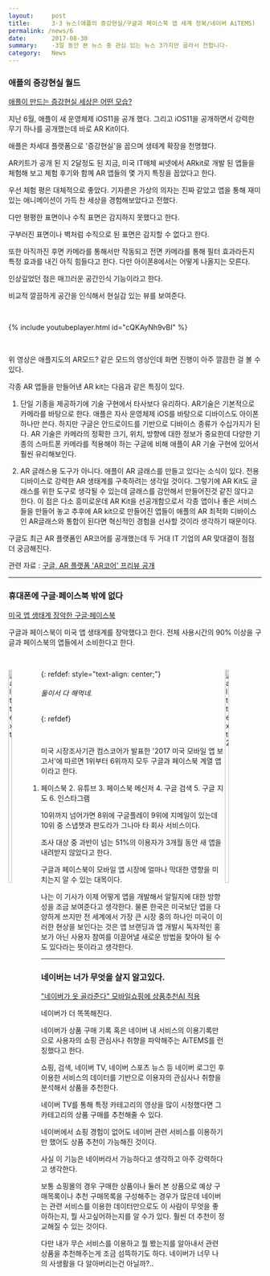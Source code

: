 ```yaml
---
layout:     post
title:      3·3 뉴스(애플의 증강현실/구글과 페이스북 앱 세계 정복/네이버 AiTEMS)
permalink: /news/6
date:       2017-08-30
summary:    -3일 동안 본 뉴스 중 관심 있는 뉴스 3가지만 골라서 전합니다-
category: 	News
---
```


### 애플의 증강현실 월드

[애플이 만드는 증강현실 세상은 어떤 모습?](http://www.zdnet.co.kr/news/news_view.asp?artice_id=20170830101409&type=det&re=)

지난 6월, 애플이 새 운영체제 iOS11을 공개 했다. 그리고 iOS11을 공개하면서 강력한 무기 하나를 공개했는데 바로 AR Kit이다. 

애플은 차세대 플랫폼으로 '증강현실'을 꼽으며 생테계 확장을 천명했다.

AR키트가 공개 된 지 2달정도 된 지금, 미국 IT매체 씨넷에서 ARkit로 개발 된 앱들을 체험해 보고 체험 후기와 함께 AR 앱들의 몇 가지 특징을 꼽았다고 한다.

우선 체험 평은 대체적으로 좋았다. 기자륻은 가상의 의자는 진짜 같았고 앱을 통해 재미있는 애니메이션이 가득 찬 세상을 경험해보았다고 전했다.

다만 평평한 표면이나 수직 표면은 감지하지 못했다고 한다. 

구부러진 표면이나 벽처럼 수직으로 된 표면은 감지할 수 없다고 한다.

또한 아직까진 후면 카메라를 통해서만 작동되고 전면 카메라를 통해 필터 효과라든지 특정 효과를 내긴 아직 힘들다고 한다. 다만 아이폰8에서는 어떻게 나올지는 모른다.

인상깊었던 점은 매끄러운 공간인식 기능이라고 한다.

비교적 깔끔하게 공간을 인식해서 현실감 있는 뷰를 보여준다.

<br>

{% include youtubeplayer.html id="cQKAyNh9vBI" %}

<br>

위 영상은 애플지도의 AR모드? 같은 모드의 영상인데 화면 진행이 아주 깔끔한 걸 볼 수 있다.

각종 AR 앱들을 만들어낸 AR kit는 다음과 같은 특징이 있다.

1. 단일 기종을 제공하기에 기술 구현에서 타사보다 유리하다.
AR기술은 기본적으로 카메라를 바탕으로 한다. 애플은 자사 운영체제 iOS를 바탕으로 디바이스도 아이폰 하나만 쓴다. 하지만 구글은 안드로이드를 기반으로 디바이스 종류가 수십가지가 된다. AR 기술은 카메라의 정확한 크기, 위치, 방향에 대한 정보가 중요한데 다양한 기종의 스마트폰 카메라를 적용해야 하는 구글에 비해 애플이 AR 기술 구현에 있어서 훨씬 유리해보인다.

2. AR 글래스용 도구가 아니다.
애플이 AR 글래스를 만들고 있다는 소식이 있다. 전용 디바이스로 강력한 AR 생태계를 구축하려는 생각일 것이다. 그렇기에 AR Kit도 글래스를 위한 도구로 생각될 수 있는데 글래스를 감안해서 만들어진것 같진 않다고 한다. 이 점은 다소 흥미로운데 AR Kit을 선공개함으로서 각종 앱이나 좋은 서비스들을 만들어 놓고 추후에 AR kit으로 만들어진 앱들이 애플의 AR 최적화 디바이스인 AR글래스와 통합이 된다면 혁신적인 경험을 선사할 것이라 생각하기 때문이다.  

구글도 최근 AR 플랫폼인 AR코어를 공개했는데 두 거대 IT 기업의 AR 맞대결이 점점 더 궁금해진다.


관련 자료 : [구글, AR 플랫폼 'AR코어' 프리뷰 공개](http://www.zdnet.co.kr/news/news_view.asp?artice_id=20170830082840)


- - -

### 휴대폰에 구글·페이스북 밖에 없다

[미국 앱 생태계 장악한 구글·페이스북](http://www.etnews.com/20170830000130)

구글과 페이스북이 미국 앱 생태계를 장악했다고 한다. 전체 사용시간의 90% 이상을 구글과 페이스북의 앱들에서 소비한다고 한다.

<br>

<p style = "float: left; ">	
 <img src="http://img.etnews.com/photonews/1708/989177_20170830141746_964_0002.jpg" alt="alt text" width = "33%">
</p>

<p  style = "float: right; ">	
 <img src="http://img.etnews.com/photonews/1708/989177_20170830141746_964_0003.jpg" alt="alt text2" width = "33%">
</p>

{: refdef: style="text-align: center;"}
###### _둘이서 다 해먹네._
{: refdef}

<br>

미국 시장조사기관 컴스코어가 발표한 '2017 미국 모바일 앱 보고서'에 따르면 1위부터 6위까지 모두 구글과 페이스북 계열 앱이라고 한다. 

1. 페이스북 2. 유튜브 3. 페이스북 메신저 4. 구글 검색 5. 구글 지도 6. 인스타그램

10위까지 넘어가면 8위에 구글플레이 9위에 지메일이 있는데 10위 중 스냅챗과 판도라가 그나마 타 회사 서비스이다.

조사 대상 중 과반이 넘는 51%의 이용자가 3개월 동안 새 앱을 내려받지 않았다고 한다. 

구글과 페이스북이 모바일 앱 시장에 얼마나 막대한 영향을 미치는지 알 수 있는 대목이다.

나는 이 기사가 이제 어떻게 앱을 개발해서 알릴지에 대한 방향성을 조금 보여준다고 생각한다. 물론 한국은 미국보단 앱을 다양하게 쓰지만 전 세계에서 가장 큰 시장 중의 하나인 미국이 이러한 현상을 보인다는 것은 앱 브랜딩과 앱 개발시 독자적인 홍보가 아닌 사용자 참여를 이끌어낼 새로운 방법을 찾아야 될 수도 있다라는 뜻이라고 생각한다. 

 - - -

 ### 네이버는 너가 무엇을 살지 알고있다.

 ["네이버가 옷 골라준다" 모바일쇼핑에 상품추천AI 적용](http://news1.kr/articles/?3087676)

네이버가 더 똑똑해진다.

네이버가 상품 구매 기록 혹은 네이버 내 서비스의 이용기록만으로 사용자의 쇼핑 관심사나 취향을 파악해주는 AiTEMS를 런칭했다고 한다.

쇼핑, 검색, 네이버 TV, 네이버 스포츠 뉴스 등 네이버 로그인 후 이용한 서비스의 데이터를 기반으로 이용자의 관심사나 취향을 분석해서 상품을 추천한다.

네이버 TV를 통해 특정 카테고리의 영상을 많이 시청했다면 그 카테고리의 상품 구매를 추천해줄 수 있다. 

네이버에서 쇼핑 경험이 없어도 네이버 관련 서비스를 이용하기만 했어도 상품 추천이 가능해진 것이다. 

사실 이 기능은 네이버라서 가능하다고 생각하고 아주 강력하다고 생각한다. 

보통 쇼핑몰의 경우 구매한 상품이나 둘러 본 상품으로 예상 구매목록이나 추천 구매목록을 구성해주는 경우가 많은데 네이버는 관련 서비스를 이용한 데이터만으로도 이 사람이 무엇을 좋아하는지, 뭘 사고싶어하는지를 알 수가 있다. 훨씬 더 추천이 정교해질 수 있는 것이다. 

다만 내가 무슨 서비스를 이용하고 뭘 봤는지를 알아내서 관련 상품을 추천해주는게 조금 섬뜩하기도 하다. 네이버가 너무 나의 사생활을 다 알아버리는건 아닐까?..

